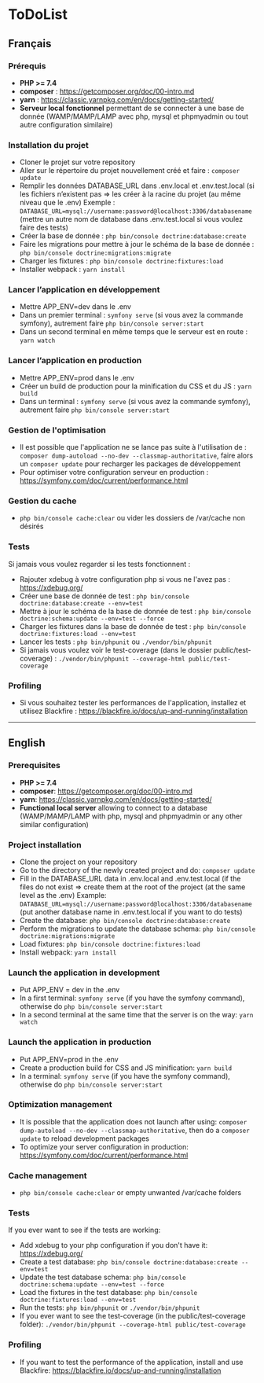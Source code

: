 # ToDoList

## Français

### Prérequis
- **PHP >= 7.4**
- **composer** : https://getcomposer.org/doc/00-intro.md
- **yarn** : https://classic.yarnpkg.com/en/docs/getting-started/
- **Serveur local fonctionnel** permettant de se connecter à une base de donnée (WAMP/MAMP/LAMP avec php, mysql et phpmyadmin ou tout autre configuration similaire)

### Installation du projet
- Cloner le projet sur votre repository
- Aller sur le répertoire du projet nouvellement créé et faire : ```composer update```
- Remplir les données DATABASE_URL dans .env.local et .env.test.local (si les fichiers n’existent pas => les créer à la racine du projet (au même niveau que le .env)
    Exemple : ```DATABASE_URL=mysql://username:password@localhost:3306/databasename``` (mettre un autre nom de database dans .env.test.local si vous voulez faire des tests)
- Créer la base de donnée : ```php bin/console doctrine:database:create```
- Faire les migrations pour mettre à jour le schéma de la base de donnée : ```php bin/console doctrine:migrations:migrate```
- Charger les fixtures : ```php bin/console doctrine:fixtures:load```
- Installer webpack : ```yarn install```

### Lancer l’application en développement
- Mettre APP_ENV=dev dans le .env
- Dans un premier terminal : ```symfony serve``` (si vous avez la commande symfony), autrement faire ```php bin/console server:start```
- Dans un second terminal en même temps que le serveur est en route : ```yarn watch```

### Lancer l’application en production
- Mettre APP_ENV=prod dans le .env
- Créer un build de production pour la minification du CSS et du JS : ```yarn build```
- Dans un terminal : ```symfony serve``` (si vous avez la commande symfony), autrement faire ```php bin/console server:start```

### Gestion de l'optimisation
- Il est possible que l'application ne se lance pas suite à l'utilisation de : ```composer dump-autoload --no-dev --classmap-authoritative```, faire alors un ```composer update``` pour recharger les packages de développement
- Pour optimiser votre configuration serveur en production : https://symfony.com/doc/current/performance.html

### Gestion du cache
- ```php bin/console cache:clear``` ou vider les dossiers de /var/cache non désirés

### Tests
Si jamais vous voulez regarder si les tests fonctionnent :
- Rajouter xdebug à votre configuration php si vous ne l'avez pas : https://xdebug.org/
- Créer une base de donnée de test : ```php bin/console doctrine:database:create --env=test```
- Mettre à jour le schéma de la base de donnée de test : ```php bin/console doctrine:schema:update --env=test --force```
- Charger les fixtures dans la base de donnée de test : ```php bin/console doctrine:fixtures:load --env=test```
- Lancer les tests : ```php bin/phpunit``` ou ```./vendor/bin/phpunit```
- Si jamais vous voulez voir le test-coverage (dans le dossier public/test-coverage) : ```./vendor/bin/phpunit --coverage-html public/test-coverage```

### Profiling
- Si vous souhaitez tester les performances de l'application, installez et utilisez Blackfire : https://blackfire.io/docs/up-and-running/installation

--------------------------------------------------------------------------------------

## English

### Prerequisites
- **PHP >= 7.4**
- **composer**: https://getcomposer.org/doc/00-intro.md
- **yarn**: https://classic.yarnpkg.com/en/docs/getting-started/
- **Functional local server** allowing to connect to a database (WAMP/MAMP/LAMP with php, mysql and phpmyadmin or any other similar configuration)

### Project installation
- Clone the project on your repository
- Go to the directory of the newly created project and do: ```composer update```
- Fill in the DATABASE_URL data in .env.local and .env.test.local (if the files do not exist => create them at the root of the project (at the same level as the .env)
    Example: ```DATABASE_URL=mysql://username:password@localhost:3306/databasename``` (put another database name in .env.test.local if you want to do tests)
- Create the database: ```php bin/console doctrine:database:create```
- Perform the migrations to update the database schema: ```php bin/console doctrine:migrations:migrate```
- Load fixtures: ```php bin/console doctrine:fixtures:load```
- Install webpack: ```yarn install```

### Launch the application in development
- Put APP_ENV = dev in the .env
- In a first terminal: ```symfony serve``` (if you have the symfony command), otherwise do ```php bin/console server:start```
- In a second terminal at the same time that the server is on the way: ```yarn watch```

### Launch the application in production
- Put APP_ENV=prod in the .env
- Create a production build for CSS and JS minification: ```yarn build```
- In a terminal: ```symfony serve``` (if you have the symfony command), otherwise do ```php bin/console server:start```

### Optimization management
- It is possible that the application does not launch after using: ```composer dump-autoload --no-dev --classmap-authoritative```, then do a ```composer update``` to reload development packages
- To optimize your server configuration in production: https://symfony.com/doc/current/performance.html

### Cache management
- ```php bin/console cache:clear``` or empty unwanted /var/cache folders

### Tests
If you ever want to see if the tests are working:
- Add xdebug to your php configuration if you don't have it: https://xdebug.org/
- Create a test database: ```php bin/console doctrine:database:create --env=test```
- Update the test database schema: ```php bin/console doctrine:schema:update --env=test --force```
- Load the fixtures in the test database: ```php bin/console doctrine:fixtures:load --env=test```
- Run the tests: ```php bin/phpunit``` or ```./vendor/bin/phpunit```
- If you ever want to see the test-coverage (in the public/test-coverage folder): ```./vendor/bin/phpunit --coverage-html public/test-coverage```

### Profiling
- If you want to test the performance of the application, install and use Blackfire: https://blackfire.io/docs/up-and-running/installation
